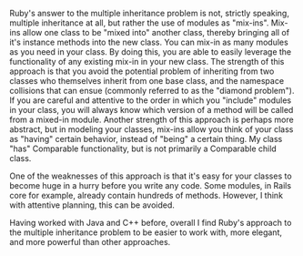 Ruby's answer to the multiple inheritance problem is not, strictly
speaking, multiple inheritance at all, but rather the use of modules as
"mix-ins". Mix-ins allow one class to be "mixed into" another class,
thereby bringing all of it's instance methods into the new class. You
can mix-in as many modules as you need in your class. By doing this, you
are able to easily leverage the functionality of any existing mix-in in
your new class. The strength of this approach is that you avoid the
potential problem of inheriting from two classes who themselves inherit
from one base class, and the namespace collisions that can ensue
(commonly referred to as the "diamond problem"). If you are careful and
attentive to the order in which you "include" modules in your class, you
will always know which version of a method will be called from a
mixed-in module. Another strength of this approach is perhaps more
abstract, but in modeling your classes, mix-ins allow you think of your
class as "having" certain behavior, instead of "being" a certain thing.
My class "has" Comparable functionality, but is not primarily a
Comparable child class.

One of the weaknesses of this approach is that it's easy for your
classes to become huge in a hurry before you write any code. Some
modules, in Rails core for example, already contain hundreds of methods.
However, I think with attentive planning, this can be avoided.

Having worked with Java and C++ before, overall I find Ruby's approach
to the multiple inheritance problem to be easier to work with, more
elegant, and more powerful than other approaches.
